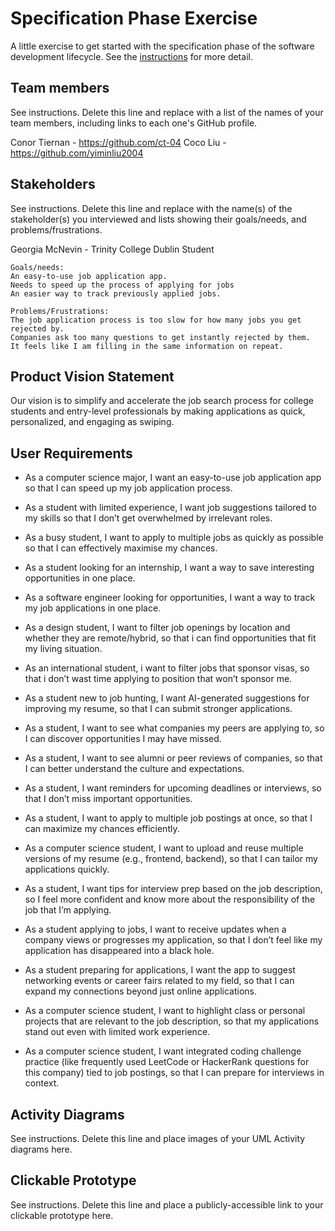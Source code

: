 # Specification Phase Exercise

A little exercise to get started with the specification phase of the software development lifecycle. See the [instructions](instructions.md) for more detail.

## Team members

See instructions. Delete this line and replace with a list of the names of your team members, including links to each one's GitHub profile.

Conor Tiernan - https://github.com/ct-04
Coco Liu - https://github.com/yiminliu2004

## Stakeholders

See instructions. Delete this line and replace with the name(s) of the stakeholder(s) you interviewed and lists showing their goals/needs, and problems/frustrations.

Georgia McNevin - Trinity College Dublin Student

    Goals/needs:
    An easy-to-use job application app.
    Needs to speed up the process of applying for jobs
    An easier way to track previously applied jobs.

    Problems/Frustrations:
    The job application process is too slow for how many jobs you get rejected by.
    Companies ask too many questions to get instantly rejected by them.
    It feels like I am filling in the same information on repeat.





## Product Vision Statement

Our vision is to simplify and accelerate the job search process for college students and entry-level professionals by making applications as quick, personalized, and engaging as swiping.

## User Requirements

- As a computer science major, I want an easy-to-use job application app so that I can speed up my job application process.

- As a student with limited experience, I want job suggestions tailored to my skills so that I don’t get overwhelmed by irrelevant roles.

- As a busy student, I want to apply to multiple jobs as quickly as possible so that I can effectively maximise my chances.

- As a student looking for an internship, I want a way to save interesting opportunities in one place.

- As a software engineer looking for opportunities, I want a way to track my job applications in one place.
  
- As a design student, I want to filter job openings by location and whether they are remote/hybrid, so that i can find opportunities that fit my living situation.

- As an international student, i want to filter jobs that sponsor visas, so that i don’t wast time applying to position that won’t sponsor me.

- As a student new to job hunting, I want AI-generated suggestions for improving my resume, so that I can submit stronger applications.

- As a student, I want to see what companies my peers are applying to, so I can discover opportunities I may have missed.

- As a student, I want to see alumni or peer reviews of companies, so that I can better understand the culture and expectations.

- As a student, I want reminders for upcoming deadlines or interviews, so that I don’t miss important opportunities.

- As a student, I want to apply to multiple job postings at once, so that I can maximize my chances efficiently.

- As a computer science student, I want to upload and reuse multiple versions of my resume (e.g., frontend, backend), so that I can tailor my applications quickly.
  
- As a student, I want tips for interview prep based on the job description, so I feel more confident and know more about the responsibility of the job that I’m applying.
  
- As a student applying to jobs, I want to receive updates when a company views or progresses my application, so that I don’t feel like my application has disappeared into a black hole.

- As a student preparing for applications, I want the app to suggest networking events or career fairs related to my field, so that I can expand my connections beyond just online applications.
  
- As a computer science student, I want to highlight class or personal projects that are relevant to the job description, so that my applications stand out even with limited work experience.
  
- As a computer science student, I want integrated coding challenge practice (like frequently used LeetCode or HackerRank questions for this company) tied to job postings, so that I can prepare for interviews in context.

## Activity Diagrams

See instructions. Delete this line and place images of your UML Activity diagrams here.

## Clickable Prototype

See instructions. Delete this line and place a publicly-accessible link to your clickable prototype here.
